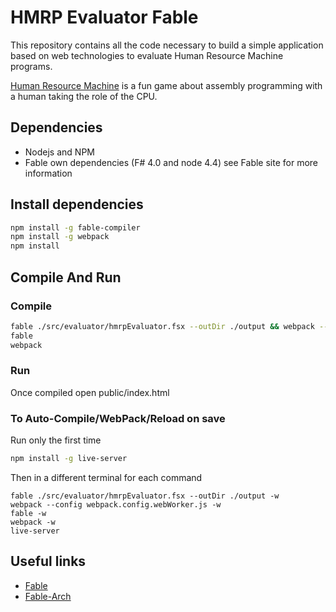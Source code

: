 # HMRP Evaluator Fable

This repository contains all the code necessary to build a simple application based on web technologies to evaluate Human Resource Machine programs.

[Human Resource Machine](http://tomorrowcorporation.com/humanresourcemachine) is a fun game about assembly programming with a human taking the role of the CPU.

## Dependencies
* Nodejs and NPM
* Fable own dependencies (F# 4.0 and node 4.4) see Fable site for more information

## Install dependencies
```bash
npm install -g fable-compiler
npm install -g webpack
npm install
```

## Compile And Run

### Compile

```bash
fable ./src/evaluator/hmrpEvaluator.fsx --outDir ./output && webpack --config webpack.config.webWorker.js
fable
webpack
```

### Run

Once compiled open public/index.html

### To Auto-Compile/WebPack/Reload on save

Run only the first time 
```bash
npm install -g live-server
```

Then in a different terminal for each command 

```
fable ./src/evaluator/hmrpEvaluator.fsx --outDir ./output -w 
webpack --config webpack.config.webWorker.js -w
fable -w
webpack -w
live-server
```

## Useful links

* [Fable](https://github.com/fable-compiler/)
* [Fable-Arch](http://fable.io/fable-arch/#/sample/hello-world)
